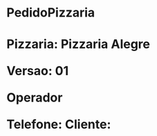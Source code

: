 # PedidoPizzaria

<h1>Pizzaria: Pizzaria Alegre</h>
<p>Versao: 01</p>
Operador

Telefone:
Cliente:</p>
